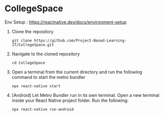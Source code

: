 # CollegeSpace

Env Setup : https://reactnative.dev/docs/environment-setup

<ol>
  <li>
    Clone the repository
    <p><code>git clone https://github.com/Project-Based-Learning-IT/CollegeSpace.git</code></p>
  </li>
  <li>
    Navigate to the cloned repository
    <p><code>cd CollegeSpace</code></p>
  </li>
  <li>
    Open a terminal from the current directory and run the following command to start the metro bundler
    <p><code>npx react-native start</code></p>
  </li>
  <li>
    [Android] Let Metro Bundler run in its own terminal. Open a new terminal inside your React Native project folder. Run the following:
    <p><code>npx react-native run-android</code></p>
  </li>
<ol>
